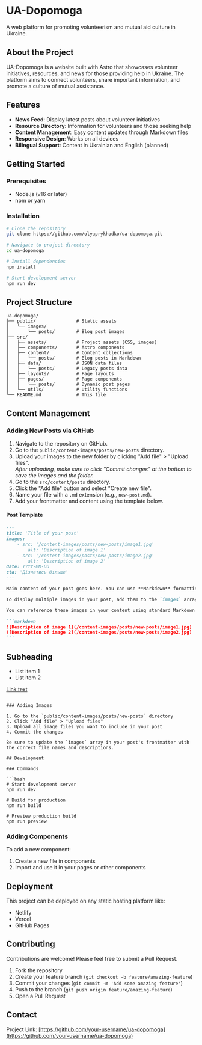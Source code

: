 # UA-Dopomoga

A web platform for promoting volunteerism and mutual aid culture in Ukraine.

## About the Project

UA-Dopomoga is a website built with Astro that showcases volunteer initiatives, resources, and news for those providing help in Ukraine. The platform aims to connect volunteers, share important information, and promote a culture of mutual assistance.

## Features

- **News Feed**: Display latest posts about volunteer initiatives
- **Resource Directory**: Information for volunteers and those seeking help
- **Content Management**: Easy content updates through Markdown files
- **Responsive Design**: Works on all devices
- **Bilingual Support**: Content in Ukrainian and English (planned)

## Getting Started

### Prerequisites

- Node.js (v16 or later)
- npm or yarn

### Installation

```bash
# Clone the repository
git clone https://github.com/olyaprykhodko/ua-dopomoga.git

# Navigate to project directory
cd ua-dopomoga

# Install dependencies
npm install

# Start development server
npm run dev
```

## Project Structure

```
ua-dopomoga/
├── public/               # Static assets
│   └── images/
│       └── posts/        # Blog post images
├── src/
│   ├── assets/           # Project assets (CSS, images)
│   ├── components/       # Astro components
│   ├── content/          # Content collections
│   │   └── posts/        # Blog posts in Markdown
│   ├── data/             # JSON data files
│   │   └── posts/        # Legacy posts data
│   ├── layouts/          # Page layouts
│   ├── pages/            # Page components
│   │   └── posts/        # Dynamic post pages
│   └── utils/            # Utility functions
└── README.md             # This file
```

## Content Management

### Adding New Posts via GitHub

1. Navigate to the repository on GitHub.
2. Go to the `public/content-images/posts/new-posts` directory.
3. Upload your images to the new folder by clicking "Add file" > "Upload files".  
   _After uploading, make sure to click "Commit changes" at the bottom to save the images and the folder._
4. Go to the `src/content/posts` directory.
5. Click the "Add file" button and select "Create new file".
6. Name your file with a `.md` extension (e.g., `new-post.md`).
7. Add your frontmatter and content using the template below.

#### Post Template

````markdown
---
title: 'Title of your post'
images:
    - src: '/content-images/posts/new-posts/image1.jpg'
        alt: 'Description of image 1'
    - src: '/content-images/posts/new-posts/image2.jpg'
        alt: 'Description of image 2'
date: YYYY-MM-DD
cta: 'Дізнатись більше'
---

Main content of your post goes here. You can use **Markdown** formatting.

To display multiple images in your post, add them to the `images` array in the frontmatter as shown above. Each image should have a `src` (path to the image) and an `alt` (description for accessibility).

You can reference these images in your content using standard Markdown syntax:

```markdown
![Description of image 1](/content-images/posts/new-posts/image1.jpg)
![Description of image 2](/content-images/posts/new-posts/image2.jpg)
```
````

## Subheading

- List item 1
- List item 2

[Link text](https://example.com)

````

### Adding Images

1. Go to the `public/content-images/posts/new-posts` directory
2. Click "Add file" > "Upload files"
3. Upload all image files you want to include in your post
4. Commit the changes

Be sure to update the `images` array in your post's frontmatter with the correct file names and descriptions.

## Development

### Commands

```bash
# Start development server
npm run dev

# Build for production
npm run build

# Preview production build
npm run preview
````

### Adding Components

To add a new component:

1. Create a new file in components
2. Import and use it in your pages or other components

## Deployment

This project can be deployed on any static hosting platform like:

- Netlify
- Vercel
- GitHub Pages

## Contributing

Contributions are welcome! Please feel free to submit a Pull Request.

1. Fork the repository
2. Create your feature branch (`git checkout -b feature/amazing-feature`)
3. Commit your changes (`git commit -m 'Add some amazing feature'`)
4. Push to the branch (`git push origin feature/amazing-feature`)
5. Open a Pull Request

## Contact

Project Link: [https://github.com/your-username/ua-dopomoga](https://github.com/your-username/ua-dopomoga)
